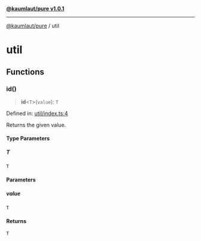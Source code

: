[**@kaumlaut/pure v1.0.1**](README.md)

---

[@kaumlaut/pure](README.md) / util

# util

## Functions

### id()

> **id**\<`T`\>(`value`): `T`

Defined in: [util/index.ts:4](https://github.com/maxkaemmerer/pure/blob/ad08a1f362d626f5df8ff6fc1af25b2bf686c7a2/src/util/index.ts#L4)

Returns the given value.

#### Type Parameters

##### T

`T`

#### Parameters

##### value

`T`

#### Returns

`T`
